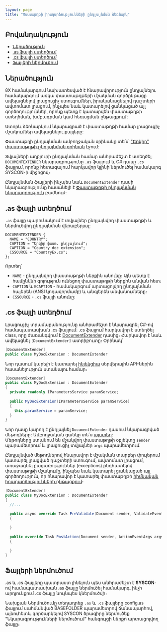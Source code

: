 ```yaml
---
layout: page
title: "Փաստաթղթի իրադարձությունների ընդլայնման ձեռնարկ" 
---
```


## Բովանդակություն
* [Ներածություն](#Ներածություն)
* [.as ֆայլի ստեղծում](#as-ֆայլի-ստեղծում)
* [.cs ֆայլի ստեղծում](#cs-ֆայլի-ստեղծում)
* [Ֆայլերի ներմուծում](#Ֆայլերի-ներմուծում)

## Ներածություն

8X համակարգում նախատեսված է հնարավորություն ընդլայնելու համակարգում առկա փաստաթղթերի մշակման գործընթացը ավելացնելով լրացուցիչ ստուգումներ, իրականացնելով դաշտերի ավտոմատ լրացում, ինչպես նաև կատարելով ցանկացած այլ գործողություններ, որոնք պետք է կատարվեն փաստաթղթի ստեղծման, խմբագրման կամ հեռացման ընթացքում։

Ստորև ձեռնարկում նկարագրած է փաստաթղթի համար լրացուցիչ մշակումներ ավելացնելու քայլերը։  

Փաստաթղի ընդլայնման ամբողջական օրինակը տե՛ս՝ ["Երկիր" փաստաթղթի ընդլայնման օրինակ](/src/extensions/examples/document_extender_country.md) էջում։

Տվյալների աղբյուրի ընդլայնման համար անհրաժեշտ է ստեղծել `DOCUMENTEXTENDER` նկարագրությունը `.as` ֆայլում և C# դասը `.cs` ֆայլում, որոնք հետագայում հարկավոր կլինի ներմուծել համակարգ SYSCON-ի միջոցով։

Ընդլայնման ֆայլերի ինչպես նաև `DocumentExtender` դասի նկարագրությունը հասանելի է [Փաստաթղթի ընդլայնման նկարագրություն](document_extender.md) բաժնում։

## .as ֆայլի ստեղծում

`.as` ֆայլը պարունակում է տվյալներ ընդլայնվող փաստաթղթի և ներմուծվող ընդլայնման վերաբերյալ։ 

``` as4x
DOCUMENTEXTENDER {
  NAME = "COUNTRY";
  CAPTION = "Երկիր փաստ. ընդլայնում";
  CAPTION = "Country doc extension";
  CSSOURCE = "CountryEx.cs";
};
```

Որտեղ՝
- `NAME` - ընդլայնվող փաստաթղթի ներքին անունը։ Այն պետք է համընկնի գոյություն ունեցող փաստաթղթի ներքին անվան հետ։
- `CAPTION` և `ECAPTION` - համակարգում արտացոլվող ընդլայնման հայերեն (ANSI կոդավորմամբ) և անգլերեն անվանումները։ 
- `CSSOURCE` - `.cs` ֆայլի անունը։ 

## .cs ֆայլի ստեղծում

Լրացուցիչ տրամաբանությունը անհրաժեշտ է նկարագրել C#-ով համապատասխան .cs ֆայլում։
.cs ֆայլում հարկավոր է ստեղծել class, որը ժառանգվում է [DocumentExtender](document_extender.md#documentextender-դաս) դասից։
Հարկավոր է նաև ավելացնել `[DocumentExtender]` ատրիբուտը։ Օրինակ՝

```c#
[DocumentExtender]
public class MyDocExtension : DocumentExtender
```

Նոր դասում կարելի է կատարել [ինյեկցիա](/src/project/injection.md) սերվերային API-ներին հասանելություն ստանալու համար։

```c#
[DocumentExtender]
public class MyDocExtension : DocumentExtender
{
  private readonly IParametersService paramService;
    
  public MyDocExtension(IParametersService paramService)
  {
    this.paramService = paramService;
  }
}
```

Նոր դասը կարող է ընդլայնել `DocumentExtender` դասում նկարագրված մեթոդները։ 
Ամբողջական ցանկը տե՛ս [այստեղ](document_extender.md)։  
Մեթոդները ստանում են մշակվող փաստաթղթի օբյեկտը `sender` պարամետրում և լրացուցիչ տվյալներ `args` պարամետրում:

Ընդլայնված մեթոդներով հնարավոր է մշակման տարբեր փուլերում կատարել լրացված դաշտերի ստուգում, ավտոմատ լրացում, առաջացնել բացառություններ (exceptions) ընդհատելով փաստաթղթի մշակումը, ինչպես նաև կատարել ցանկացած այլ գործողություն, որ հնարավոր է կատարել փաստաթղթի [հիմնական իրադարձությունների ընթացքում](/src/server_api/definitions/document.md)։ 

```c#
[DocumentExtender]
public class MyDocExtension : DocumentExtender
{
  //...

  public async override Task PreValidate(Document sender, ValidateEventArgs args)
  {
      
  }
  
  public override Task PostAction(Document sender, ActionEventArgs args)
  {

  }
}
```

## Ֆայլերի ներմուծում

.as և .cs ֆայլերը պատրաստ լինելուն պես անհրաժեշտ է **SYSCON**-ով համապատասխան .as ֆայլը ներմուծել համակարգ, ինչի արդյունքում .cs ֆայլը նույնպես կներմուծվի։ 

Նախքան Ներմուծումը տեղադրեք `.as` և `.cs` ֆայլերը config.as ֆայլում սահմանված BASEFOLDER պարամետրով ճանապարհով, այնուհետև գործարկելով SYSCON ծրագիրը ներմուծեք "Նկարագրությունների ներմուծում" հանգույցի ներքո արտացոլվող ֆայլը։
